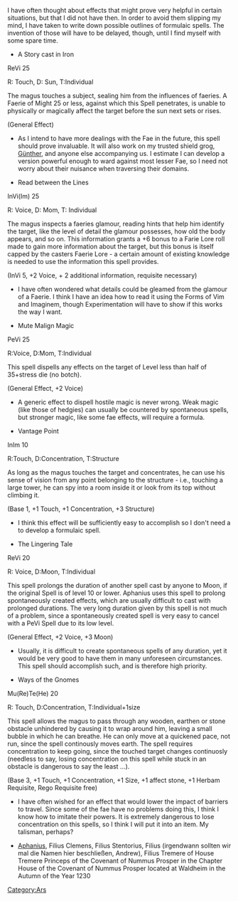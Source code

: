I have often thought about effects that might prove very helpful in
certain situations, but that I did not have then. In order to avoid them
slipping my mind, I have taken to write down possible outlines of
formulaic spells. The invention of those will have to be delayed,
though, until I find myself with some spare time.

  - A Story cast in Iron

ReVi 25

R: Touch, D: Sun, T:Individual

The magus touches a subject, sealing him from the influences of faeries.
A Faerie of Might 25 or less, against which this Spell penetrates, is
unable to physically or magically affect the target before the sun next
sets or rises.

(General Effect)

  -
    As I intend to have more dealings with the Fae in the future, this
    spell should prove invaluable. It will also work on my trusted
    shield grog, [Günther](Günther "wikilink"), and anyone else
    accompanying us. I estimate I can develop a version powerful enough
    to ward against most lesser Fae, so I need not worry about their
    nuisance when traversing their domains.

<!-- end list -->

  - Read between the Lines

InVi(Im) 25

R: Voice, D: Mom, T: Individual

The magus inspects a faeries glamour, reading hints that help him
identify the target, like the level of detail the glamour possesses, how
old the body appears, and so on. This information grants a +6 bonus to a
Farie Lore roll made to gain more information about the target, but this
bonus is itself capped by the casters Faerie Lore - a certain amount of
existing knowledge is needed to use the information this spell provides.

(InVi 5, +2 Voice, + 2 additional information, requisite necessary)

  -
    I have often wondered what details could be gleamed from the glamour
    of a Faerie. I think I have an idea how to read it using the Forms
    of Vim and Imaginem, though Experimentation will have to show if
    this works the way I want.

<!-- end list -->

  - Mute Malign Magic

PeVi 25

R:Voice, D:Mom, T:Individual

This spell dispells any effects on the target of Level less than half of
35+stress die (no botch).

(General Effect, +2 Voice)

  -
    A generic effect to dispell hostile magic is never wrong. Weak magic
    (like those of hedgies) can usually be countered by spontaneous
    spells, but stronger magic, like some fae effects, will require a
    formula.

<!-- end list -->

  - Vantage Point

InIm 10

R:Touch, D:Concentration, T:Structure

As long as the magus touches the target and concentrates, he can use his
sense of vision from any point belonging to the structure - i.e.,
touching a large tower, he can spy into a room inside it or look from
its top without climbing it.

(Base 1, +1 Touch, +1 Concentration, +3 Structure)

  -
    I think this effect will be sufficiently easy to accomplish so I
    don't need a to develop a formulaic spell.

<!-- end list -->

  - The Lingering Tale

ReVi 20

R: Voice, D:Moon, T:Individual

This spell prolongs the duration of another spell cast by anyone to
Moon, if the original Spell is of level 10 or lower. Aphanius uses this
spell to prolong spontaneously created effects, which are usually
difficult to cast with prolonged durations. The very long duration given
by this spell is not much of a problem, since a spontaneously created
spell is very easy to cancel with a PeVi Spell due to its low level.

(General Effect, +2 Voice, +3 Moon)

  -
    Usually, it is difficult to create spontaneous spells of any
    duration, yet it would be very good to have them in many unforeseen
    circumstances. This spell should accomplish such, and is therefore
    high priority.

<!-- end list -->

  - Ways of the Gnomes

Mu(Re)Te(He) 20

R: Touch, D:Concentration, T:Individual+1size

This spell allows the magus to pass through any wooden, earthen or stone
obstacle unhindered by causing it to wrap around him, leaving a small
bubble in which he can breathe. He can only move at a quickened pace,
not run, since the spell continously moves earth. The spell requires
concentration to keep going, since the touched target changes
continuosly (needless to say, losing concentration on this spell while
stuck in an obstacle is dangerous to say the least ...).

(Base 3, +1 Touch, +1 Concentration, +1 Size, +1 affect stone, +1 Herbam
Requisite, Rego Requisite free)

  -
    I have often wished for an effect that would lower the impact of
    barriers to travel. Since some of the fae have no problems doing
    this, I think I know how to imitate their powers. It is extremely
    dangerous to lose concentration on this spells, so I think I will
    put it into an item. My talisman, perhaps?

<!-- end list -->

  -
    [Aphanius](Aphanius "wikilink"), Filius Clemens, Filius Stentorius,
    Filius (irgendwann sollten wir mal die Namen hier beschließen,
    Andrew), Filius Tremere of House Tremere
    Princeps of the Covenant of Nummus Prosper
    in the Chapter House of the Covenant of Nummus Prosper located at
    Waldheim
    in the Autumn of the Year 1230

[Category:Ars](Category:Ars "wikilink")